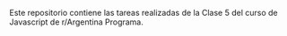 Este repositorio contiene las tareas realizadas de la Clase 5 del curso de Javascript de r/Argentina Programa.
